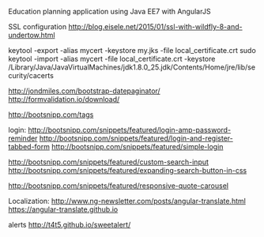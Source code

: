Education planning application using Java EE7 with AngularJS


SSL configuration
http://blog.eisele.net/2015/01/ssl-with-wildfly-8-and-undertow.html

keytool -export -alias mycert -keystore my.jks -file local_certificate.crt
sudo keytool -import -alias mycert -file local_certificate.crt -keystore /Library/Java/JavaVirtualMachines/jdk1.8.0_25.jdk/Contents/Home/jre/lib/security/cacerts

<i class="icon-spinner icon-spin"></i>


http://jondmiles.com/bootstrap-datepaginator/
http://formvalidation.io/download/

http://bootsnipp.com/tags

login:
http://bootsnipp.com/snippets/featured/login-amp-password-reminder
http://bootsnipp.com/snippets/featured/login-and-register-tabbed-form
http://bootsnipp.com/snippets/featured/simple-login

http://bootsnipp.com/snippets/featured/custom-search-input
http://bootsnipp.com/snippets/featured/expanding-search-button-in-css

http://bootsnipp.com/snippets/featured/responsive-quote-carousel


Localization:
http://www.ng-newsletter.com/posts/angular-translate.html
https://angular-translate.github.io


alerts
http://t4t5.github.io/sweetalert/